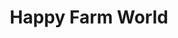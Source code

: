 ---
title: "Happy Farm World"
sub_title: "A Farmville-like Simulation Sandbox Farming Game"
image: assets/images/UIMockup.png
layout: page
---